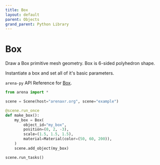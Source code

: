 ```yaml
---
title: Box
layout: default
parent: Objects
grand_parent: Python Library
---
```


# Box

Draw a Box primitive mesh geometry. Box is 6-sided polyhedron shape.

Instantiate a box and set all of it's basic parameters.

`arena-py` API Reference for [Box](/content/python-api/objects/box).

```python
from arena import *

scene = Scene(host="arenaxr.org", scene="example")

@scene.run_once
def make_box():
    my_box = Box(
        object_id="my_box",
        position=(0, 2, -3),
        scale=(1.5, 1.5, 1.5),
        material=Material(color=(50, 60, 200)),
    )
    scene.add_object(my_box)

scene.run_tasks()
```
